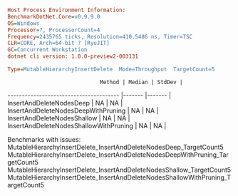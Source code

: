 ```ini

Host Process Environment Information:
BenchmarkDotNet.Core=v0.9.9.0
OS=Windows
Processor=?, ProcessorCount=4
Frequency=2435765 ticks, Resolution=410.5486 ns, Timer=TSC
CLR=CORE, Arch=64-bit ? [RyuJIT]
GC=Concurrent Workstation
dotnet cli version: 1.0.0-preview2-003131

Type=MutableHierarchyInsertDelete  Mode=Throughput  TargetCount=5  

```
                                 Method | Median | StdDev |
--------------------------------------- |------- |------- |
               InsertAndDeleteNodesDeep |     NA |     NA |
    InsertAndDeleteNodesDeepWithPruning |     NA |     NA |
            InsertAndDeleteNodesShallow |     NA |     NA |
 InsertAndDeleteNodesShallowWithPruning |     NA |     NA |

Benchmarks with issues:
  MutableHierarchyInsertDelete_InsertAndDeleteNodesDeep_TargetCount5
  MutableHierarchyInsertDelete_InsertAndDeleteNodesDeepWithPruning_TargetCount5
  MutableHierarchyInsertDelete_InsertAndDeleteNodesShallow_TargetCount5
  MutableHierarchyInsertDelete_InsertAndDeleteNodesShallowWithPruning_TargetCount5
